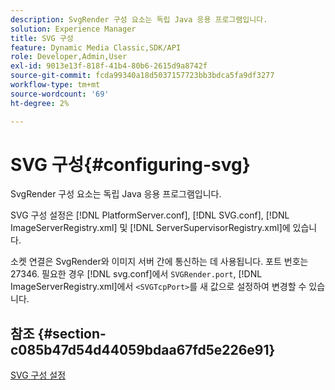 ```yaml
---
description: SvgRender 구성 요소는 독립 Java 응용 프로그램입니다.
solution: Experience Manager
title: SVG 구성
feature: Dynamic Media Classic,SDK/API
role: Developer,Admin,User
exl-id: 9013e13f-818f-41b4-80b6-2615d9a8742f
source-git-commit: fcda99340a18d5037157723bb3bdca5fa9df3277
workflow-type: tm+mt
source-wordcount: '69'
ht-degree: 2%

---
```


# SVG 구성{#configuring-svg}

SvgRender 구성 요소는 독립 Java 응용 프로그램입니다.

SVG 구성 설정은 [!DNL PlatformServer.conf], [!DNL SVG.conf], [!DNL ImageServerRegistry.xml] 및 [!DNL ServerSupervisorRegistry.xml]에 있습니다.

소켓 연결은 SvgRender와 이미지 서버 간에 통신하는 데 사용됩니다. 포트 번호는 27346. 필요한 경우 [!DNL svg.conf]에서 `SVGRender.port`, [!DNL ImageServerRegistry.xml]에서 `<SVGTcpPort>`를 새 값으로 설정하여 변경할 수 있습니다.

## 참조 {#section-c085b47d54d44059bdaa67fd5e226e91}

[SVG 구성 설정](../../../is-api/image-serving-api-ref/c-configuration-and-administration/c-server-settings/r-svg.md#reference-232104868b2d4af9a4ac9c87552c0bb5)
